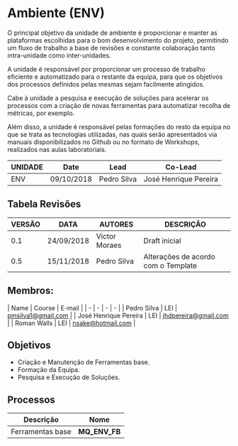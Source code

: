 # **Ambiente (ENV)**
O principal objetivo da unidade de ambiente é proporcionar e manter as plataformas escolhidas para o bom desenvolvimento do projeto, permitindo um fluxo de trabalho a base de revisões e constante colaboração tanto intra-unidade como inter-unidades.

A unidade é responsável por proporcionar um processo de trabalho eficiente e automatizado para o restante da equipa, para que os objetivos dos processos definidos pelas mesmas sejam facilmente atingidos.

Cabe à unidade a pesquisa e execução de soluções para acelerar os processos com a criação de novas ferramentas para automatizar recolha de métricas, por exemplo.

Além disso, a unidade é responsável pelas formações do resto da equipa no que se trata as tecnologias utilizadas, nas quais serão apresentados via manuais disponibilizados no Github ou no formato de Workshops, realizados nas aulas laboratoriais.

| **UNIDADE**   |   **Date**    |   **Lead**  |   **Co-Lead** |
|   -   |   -   |   -   |   -   |
|   ENV |   09/10/2018  |   Pedro Silva |   José Henrique Pereira   |

## **Tabela Revisões**
| VERSÃO | DATA | AUTORES | DESCRIÇÃO |
|--------|------|---------|-----------|
| 0.1 | 24/09/2018 | Victor Moraes | Draft inicial |
| 0.5 | 15/11/2018 | Pedro Silva | Alterações de acordo com o Template |

## **Membros:**
| Name | Course | E-mail |
| -    | -     | -      | -        |
| Pedro Silva           | LEI | pmsilva1@gmail.com  |
| José Henrique Pereira | LEI | jhdpereira@gmail.com |
| Roman Walls           | LEI | nsake@hotmail.com  |

## **Objetivos**
* Criação e Manutenção de Ferramentas base.
* Formação da Equipa.
* Pesquisa e Execução de Soluções.

## **Processos**

|   **Descrição**   |   **Nome**    |
|   -   |   -   |
|   Ferramentas base    | **MQ_ENV_FB** |  



